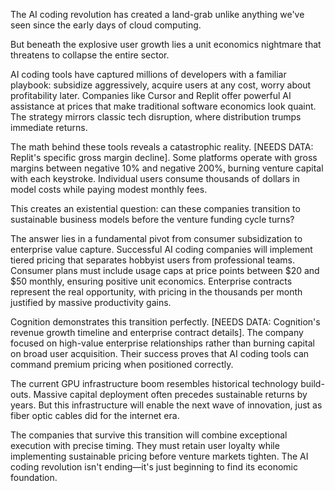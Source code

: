 The AI coding revolution has created a land-grab unlike anything we've seen since the early days of cloud computing.

But beneath the explosive user growth lies a unit economics nightmare that threatens to collapse the entire sector.

AI coding tools have captured millions of developers with a familiar playbook: subsidize aggressively, acquire users at any cost, worry about profitability later. Companies like Cursor and Replit offer powerful AI assistance at prices that make traditional software economics look quaint. The strategy mirrors classic tech disruption, where distribution trumps immediate returns.

The math behind these tools reveals a catastrophic reality. [NEEDS DATA: Replit's specific gross margin decline]. Some platforms operate with gross margins between negative 10% and negative 200%, burning venture capital with each keystroke. Individual users consume thousands of dollars in model costs while paying modest monthly fees.

This creates an existential question: can these companies transition to sustainable business models before the venture funding cycle turns?

The answer lies in a fundamental pivot from consumer subsidization to enterprise value capture. Successful AI coding companies will implement tiered pricing that separates hobbyist users from professional teams. Consumer plans must include usage caps at price points between $20 and $50 monthly, ensuring positive unit economics. Enterprise contracts represent the real opportunity, with pricing in the thousands per month justified by massive productivity gains.

Cognition demonstrates this transition perfectly. [NEEDS DATA: Cognition's revenue growth timeline and enterprise contract details]. The company focused on high-value enterprise relationships rather than burning capital on broad user acquisition. Their success proves that AI coding tools can command premium pricing when positioned correctly.

The current GPU infrastructure boom resembles historical technology build-outs. Massive capital deployment often precedes sustainable returns by years. But this infrastructure will enable the next wave of innovation, just as fiber optic cables did for the internet era.

The companies that survive this transition will combine exceptional execution with precise timing. They must retain user loyalty while implementing sustainable pricing before venture markets tighten. The AI coding revolution isn't ending—it's just beginning to find its economic foundation.